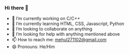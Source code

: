### Hi there 👋



- 🔭 I’m currently working on C/C++
- 🌱 I’m currently learning HTML, CSS, Javascript, Python
- 👯 I’m looking to collaborate on anything 
- 🤔 I’m looking for help with anything mentioned above
- 📫 How to reach me: mehul271102@gmail.com
- 😄 Pronouns: He/Him


